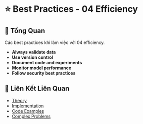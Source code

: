 # ⭐ Best Practices - 04 Efficiency

## 🎯 Tổng Quan

Các best practices khi làm việc với 04 efficiency.

- **Always validate data**
- **Use version control**
- **Document code and experiments**
- **Monitor model performance**
- **Follow security best practices**

## 🔗 Liên Kết Liên Quan

- [Theory](./THEORY_04_efficiency.md)
- [Implementation](./IMPLEMENTATION_04_efficiency.md)
- [Code Examples](./CODE_EXAMPLES_04_efficiency.md)
- [Complex Problems](./COMPLEX_PROBLEMS.md)
